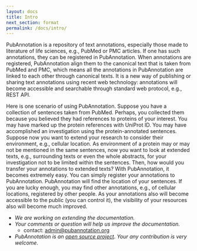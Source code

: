 ```yaml
---
layout: docs
title: Intro
next_section: format
permalink: /docs/intro/
---
```


PubAnnotation is a repository of text annotations, especially those made to literature of life sciences, e.g., PubMed or PMC articles.
If one has such annotations, they can be registered in PubAnnotation.
When annotations are registered, PubAnnotation align them to the canonical text that is taken from PubMed and PMC,
which means all the annotations in PubAnnotation are linked to each other through canonical texts.
It is a new way of publishing or sharing text annotations using recent web technology:
annotations will become accessible and searchable through standard web protocol, e.g., REST API.

Here is one scenario of using PubAnnotation.
Suppose you have a collection of sentences taken from PubMed.
Perhaps, you collected them because you believed they had references to proteins of your interest.
You may have marked up the protein references with UniProt ID.
You may have accomplished an investigation using the protein-annotated sentences.
Suppose now you want to extend your research to consider their environment, e.g., cellular location.
As environment of a protein may or may not be mentioned in the same sentences,
now you want to look at extended texts, e.g., surrounding texts or even the whole abstracts, for your investigation not to be limited within the sentences.
Then, how would you transfer your annotations to extended texts?
With PubAnnotation, it becomes extremely easy.
You can simply register your annotations to PubAnnotation.
PubAnnotation will find the location of your sentences.
If you are lucky enough, you may find other annotations, e.g., of cellular locations, registered by other people.
As your annotations also will become accessible to the public (you can control it), the visibility of your resources also will become much improved.

* *We are working on extending the documentation.*
* *Your comments or question will help us improve the documentation.*
  * contact: admin@pubannotation.org
* *PubAnnotation is an [open source project](https://github.com/pubannotation/pubannotation). Your any contribution is very welcome.*

<!-- ## Motivation

* It would be good if there is a portal place where we can find most of the annotations made to literature.

* It would be even better if those annotations can be accessed in various common formats.

* It would be great if combulsome problems, e.g., slight variation of text, can be systematically dealt with.

## What is PubAnnotation?

* PubAnnotation is a public repository of literature annotation where anyone can create new annotations or submit existing ones.
 -->
